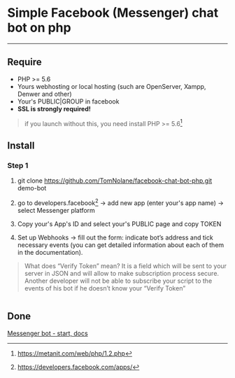 # Simple Facebook (Messenger) chat bot on php
---
## Require
* PHP >= 5.6  
* Yours webhosting or local hosting (such are OpenServer, Xampp, Denwer and other) 
* Your's PUBLIC|GROUP in facebook   
* **SSL is strongly required!**  
> if you launch without this, you need install PHP >= 5.6[^1]  


## Install

### Step 1

1. git clone https://github.com/TomNolane/facebook-chat-bot-php.git demo-bot  
2. go to developers.facebook[^2] -> add new app (enter your's app name) -> select Messenger platform

3. Copy your's App's ID and select your's PUBLIC page and copy TOKEN  
4. Set up Webhooks -> fill out the form: indicate bot’s address and tick necessary events (you can get detailed information about each of them in the documentation).  
> What does “Verify Token” mean? It is a field which will be sent to your server in JSON and will allow to make subscription process secure. Another developer will not be able to subscribe your script to the events of his bot if he doesn’t know your “Verify Token”  
```php

```




Done
---
[Messenger bot - start, docs](https://developers.facebook.com/docs/messenger-platform/getting-started/)  

[^1]: https://metanit.com/web/php/1.2.php
[^2]: https://developers.facebook.com/apps/
[^3]: https://ngrok.com